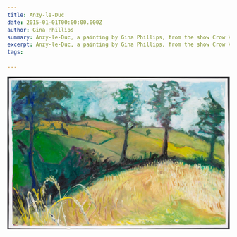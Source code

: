 ```yaml
---
title: Anzy-le-Duc
date: 2015-01-01T00:00:00.000Z
author: Gina Phillips
summary: Anzy-le-Duc, a painting by Gina Phillips, from the show Crow Valley at Jonathan Ferrara Gallery, 2018.
excerpt: Anzy-le-Duc, a painting by Gina Phillips, from the show Crow Valley at Jonathan Ferrara Gallery, 2018.image: /static/img/paintings/AnzyLeDuc.jpg
tags:

---
```


![Anzy-le-Duc, a painting by Gina Phillips, from the show Crow Valley at Jonathan Ferrara Gallery, 2018.](/static/img/paintings/AnzyLeDuc.jpg "Anzy-le-Duc, a painting by Gina Phillips, from the show Crow Valley at Jonathan Ferrara Gallery, 2018.")
